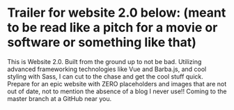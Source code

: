 # Trailer for website 2.0 below: (meant to be read like a pitch for a movie or software or something like that)

This is Website 2.0. Built from the ground up to not be bad. Utilizing advanced frameworking technologies like Vue and Barba.js, and cool styling with Sass, I can cut to the chase and get the cool stuff quick. Prepare for an epic website with ZERO placeholders and images that are not out of date, not to mention the absence of a blog I never use!! Coming to the master branch at a GitHub near you.